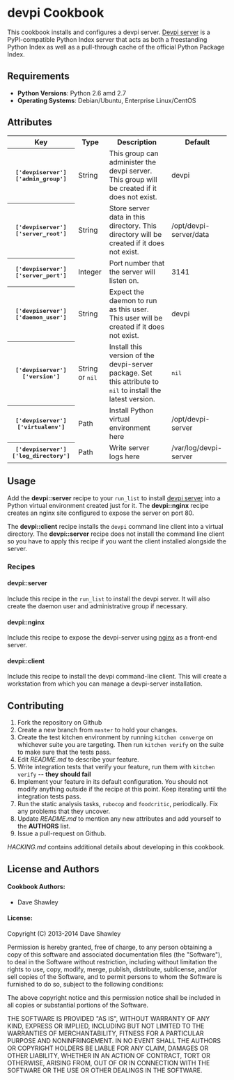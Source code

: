 devpi Cookbook
==============
This cookbook installs and configures a devpi server.  [Devpi server]
is a PyPI-compatible Python Index server that acts as both a freestanding
Python Index as well as a pull-through cache of the official Python Package
Index.

[devpi server]: http://doc.devpi.net/latest/

Requirements
------------
* **Python Versions**: Python 2.6 amd 2.7
* **Operating Systems**: Debian/Ubuntu, Enterprise Linux/CentOS

Attributes
----------

<table>
  <tr>
    <th>Key</th>
    <th>Type</th>
    <th>Description</th>
    <th>Default</th>
  </tr>
  <tr>
    <th><tt>['devpiserver']['admin_group']</tt></th>
    <td>String</td>
    <td>This group can administer the devpi server.  This group
        will be created if it does not exist.</td>
    <td>devpi</td>
  </tr>
  <tr>
    <th><tt>['devpiserver']['server_root']</tt></th>
    <td>String</td>
    <td>Store server data in this directory.  This directory will be
        created if it does not exist.</td>
    <td>/opt/devpi-server/data</td>
  </tr>
  <tr>
    <th><tt>['devpiserver']['server_port']</tt></th>
    <td>Integer</td>
    <td>Port number that the server will listen on.</td>
    <td>3141</td>
  </tr>
  <tr>
    <th><tt>['devpiserver']['daemon_user']</tt></th>
    <td>String</td>
    <td>Expect the daemon to run as this user.  This user will be
        created if it does not exist.</td>
    <td>devpi</td>
  </tr>
  <tr>
    <th><tt>['devpiserver']['version']</tt></th>
    <td>String or <tt>nil</tt></td>
    <td>Install this version of the devpi-server package.
        Set this attribute to <tt>nil</tt> to install the latest
        version.</td>
    <td><tt>nil</tt></td>
  </tr>
  <tr>
    <th><tt>['devpiserver']['virtualenv']</tt></th>
    <td>Path</td>
    <td>Install Python virtual environment here</td>
    <td>/opt/devpi-server</td>
  </tr>
  <tr>
    <th><tt>['devpiserver']['log_directory']</tt></th>
    <td>Path</td>
    <td>Write server logs here</td>
    <td>/var/log/devpi-server</td>
  </tr>
</table>

Usage
-----
Add the **devpi::server** recipe to your `run_list` to install [devpi server]
into a Python virtual environment created just for it.  The **devpi::nginx**
recipe creates an nginx site configured to expose the server on port 80.

The **devpi::client** recipe installs the `devpi` command line client into
a virtual directory.  The **devpi::server** recipe does not install the
command line client so you have to apply this recipe if you want the client
installed alongside the server.

### Recipes

#### devpi::server
Include this recipe in the `run_list` to install the devpi server.  It
will also create the daemon user and administrative group if necessary.

#### devpi::nginx
Include this recipe to expose the devpi-server using [nginx] as a
front-end server.

#### devpi::client
Include this recipe to install the devpi command-line client.  This will
create a workstation from which you can manage a devpi-server installation.

[nginx]: http://nginx.org/

Contributing
------------

1. Fork the repository on Github
2. Create a new branch from `master` to hold your changes.
3. Create the test kitchen environment by running `kitchen converge` on
   whichever suite you are targeting.  Then run `kitchen verify` on the
   suite to make sure that the tests pass.
4. Edit *README.md* to describe your feature.
5. Write integration tests that verify your feature, run them with
   `kitchen verify` -- **they should fail**
6. Implement your feature in its default configuration.  You should not
   modify anything outside if the recipe at this point.  Keep iterating
   until the integration tests pass.
7. Run the static analysis tasks, `rubocop` and `foodcritic`, periodically.
   Fix any problems that they uncover.
8. Update *README.md* to mention any new attributes and add yourself to
   the **AUTHORS** list.
9. Issue a pull-request on Github.

*HACKING.md* contains additional details about developing in this cookbook.

License and Authors
-------------------
#### Cookbook Authors:

* Dave Shawley

#### License:

Copyright (C) 2013-2014 Dave Shawley

Permission is hereby granted, free of charge, to any person obtaining
a copy of this software and associated documentation files (the
"Software"), to deal in the Software without restriction, including
without limitation the rights to use, copy, modify, merge, publish,
distribute, sublicense, and/or sell copies of the Software, and to
permit persons to whom the Software is furnished to do so, subject to
the following conditions:

The above copyright notice and this permission notice shall be
included in all copies or substantial portions of the Software.

THE SOFTWARE IS PROVIDED "AS IS", WITHOUT WARRANTY OF ANY KIND,
EXPRESS OR IMPLIED, INCLUDING BUT NOT LIMITED TO THE WARRANTIES OF
MERCHANTABILITY, FITNESS FOR A PARTICULAR PURPOSE AND
NONINFRINGEMENT. IN NO EVENT SHALL THE AUTHORS OR COPYRIGHT HOLDERS BE
LIABLE FOR ANY CLAIM, DAMAGES OR OTHER LIABILITY, WHETHER IN AN ACTION
OF CONTRACT, TORT OR OTHERWISE, ARISING FROM, OUT OF OR IN CONNECTION
WITH THE SOFTWARE OR THE USE OR OTHER DEALINGS IN THE SOFTWARE.
